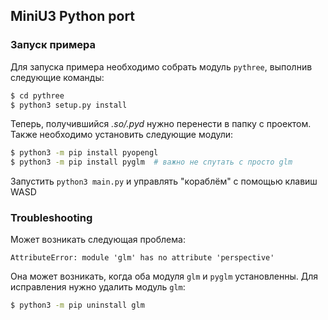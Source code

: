 ## MiniU3 Python port
### Запуск примера
Для запуска примера необходимо собрать модуль ```pythree```, выполнив следующие команды:
```bash
$ cd pythree
$ python3 setup.py install 
```
Теперь, получившийся *.so/.pyd* нужно перенести в папку с проектом.
Также необходимо установить следующие модули:
```bash
$ python3 -m pip install pyopengl
$ python3 -m pip install pyglm  # важно не спутать с просто glm
```
Запустить ```python3 main.py``` и управлять "кораблём" с помощью клавиш WASD
### Troubleshooting
Может возникать следующая проблема:
```
AttributeError: module 'glm' has no attribute 'perspective'
```
Она может возникать, когда оба модуля ```glm``` и ```pyglm``` установленны.
Для исправления нужно удалить модуль ```glm```:
```bash
$ python3 -m pip uninstall glm
```